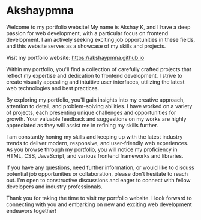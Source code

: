 # Akshaypmna

Welcome to my portfolio website! My name is Akshay K, and I have a deep passion for web development, with a particular focus on frontend development. I am actively seeking exciting job opportunities in these fields, and this website serves as a showcase of my skills and projects.

Visit my portfolio website: https://akshaypmna.github.io

Within my portfolio, you'll find a collection of carefully crafted projects that reflect my expertise and dedication to frontend development. I strive to create visually appealing and intuitive user interfaces, utilizing the latest web technologies and best practices.

By exploring my portfolio, you'll gain insights into my creative approach, attention to detail, and problem-solving abilities. I have worked on a variety of projects, each presenting unique challenges and opportunities for growth. Your valuable feedback and suggestions on my works are highly appreciated as they will assist me in refining my skills further.

I am constantly honing my skills and keeping up with the latest industry trends to deliver modern, responsive, and user-friendly web experiences. As you browse through my portfolio, you will notice my proficiency in HTML, CSS, JavaScript, and various frontend frameworks and libraries.

If you have any questions, need further information, or would like to discuss potential job opportunities or collaboration, please don't hesitate to reach out. I'm open to constructive discussions and eager to connect with fellow developers and industry professionals.

Thank you for taking the time to visit my portfolio website. I look forward to connecting with you and embarking on new and exciting web development endeavors together!
